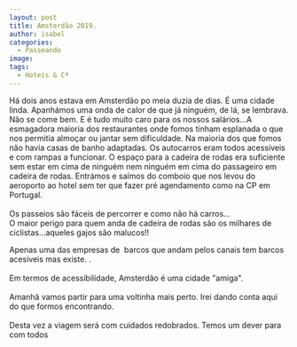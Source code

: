 ```yaml
---
layout: post
title: Amsterdão 2019.
author: isabel
categories:
  - Passeando
image:
tags:
  - Hoteis & Cª
---
```

H&aacute; dois anos estava em Amsterd&atilde;o po meia duzia de dias. &Eacute; uma cidade linda. Apanh&aacute;mos uma onda de calor de que j&aacute; ninguém, de l&aacute;, se lembrava. N&atilde;o se come bem. E é tudo muito caro para os nossos sal&aacute;rios...A esmagadora maioria dos restaurantes onde fomos tinham esplanada o que nos permitia almo&ccedil;ar ou jantar sem dificuldade. Na maioria dos que fomos n&atilde;o havia casas de banho adaptadas. Os autocarros eram todos acess&iacute;veis e com rampas a funcionar. O espa&ccedil;o para a cadeira de rodas era suficiente sem estar em cima de ninguém nem ninguém em cima do passageiro em cadeira de rodas. Entr&aacute;mos e sa&iacute;mos do comboio que nos levou do aeroporto ao hotel sem ter que fazer pré agendamento como na CP em Portugal.<br><br>Os passeios s&atilde;o f&aacute;ceis de percorrer e como n&atilde;o h&aacute; carros...<br>O maior perigo para quem anda de cadeira de rodas s&atilde;o os milhares de ciclistas...aqueles gajos s&atilde;o malucos\!\!

Apenas uma das empresas de&nbsp; barcos que andam pelos canais tem barcos acesiveis mas existe. .<br><br>Em termos de acessibilidade, Amsterd&atilde;o é uma cidade "amiga".<br><br>Amanh&atilde; vamos partir para uma voltinha mais perto. Irei dando conta aqui do que formos encontrando.<br><br>Desta vez a viagem ser&aacute; com cuidados redobrados. Temos um dever para com todos<br>&nbsp;
